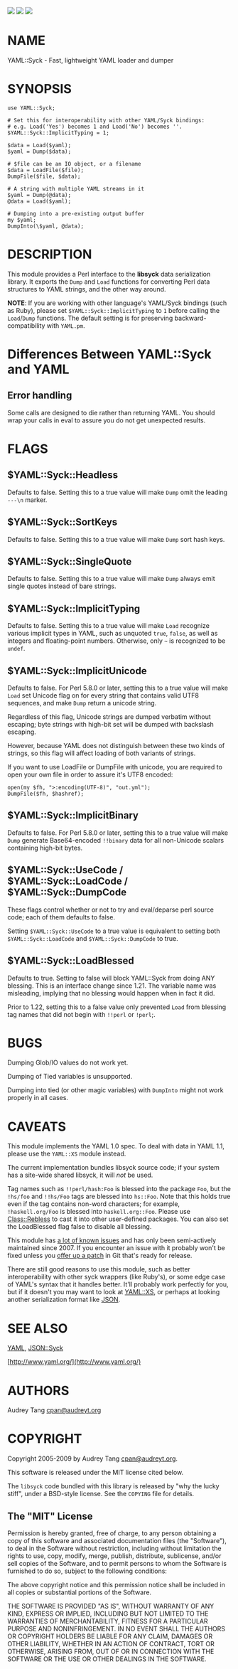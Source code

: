 [![](https://github.com/toddr/YAML-Syck/workflows/linux/badge.svg)](https://github.com/toddr/YAML-Syck/actions) [![](https://github.com/toddr/YAML-Syck/workflows/macos/badge.svg)](https://github.com/toddr/YAML-Syck/actions) [![](https://github.com/toddr/YAML-Syck/workflows/windows/badge.svg)](https://github.com/toddr/YAML-Syck/actions)

# NAME 

YAML::Syck - Fast, lightweight YAML loader and dumper

# SYNOPSIS

    use YAML::Syck;

    # Set this for interoperability with other YAML/Syck bindings:
    # e.g. Load('Yes') becomes 1 and Load('No') becomes ''.
    $YAML::Syck::ImplicitTyping = 1;

    $data = Load($yaml);
    $yaml = Dump($data);

    # $file can be an IO object, or a filename
    $data = LoadFile($file);
    DumpFile($file, $data);

    # A string with multiple YAML streams in it
    $yaml = Dump(@data);
    @data = Load($yaml);

    # Dumping into a pre-existing output buffer
    my $yaml;
    DumpInto(\$yaml, @data);

# DESCRIPTION

This module provides a Perl interface to the **libsyck** data serialization
library.  It exports the `Dump` and `Load` functions for converting
Perl data structures to YAML strings, and the other way around.

**NOTE**: If you are working with other language's YAML/Syck bindings
(such as Ruby), please set `$YAML::Syck::ImplicitTyping` to `1` before
calling the `Load`/`Dump` functions.  The default setting is for
preserving backward-compatibility with `YAML.pm`.

# Differences Between YAML::Syck and YAML

## Error handling

Some calls are designed to die rather than returning YAML. You should wrap
your calls in eval to assure you do not get unexpected results.

# FLAGS

## $YAML::Syck::Headless

Defaults to false.  Setting this to a true value will make `Dump` omit the
leading `---\n` marker.

## $YAML::Syck::SortKeys

Defaults to false.  Setting this to a true value will make `Dump` sort
hash keys.

## $YAML::Syck::SingleQuote

Defaults to false.  Setting this to a true value will make `Dump` always emit
single quotes instead of bare strings.

## $YAML::Syck::ImplicitTyping

Defaults to false.  Setting this to a true value will make `Load` recognize
various implicit types in YAML, such as unquoted `true`, `false`, as well as
integers and floating-point numbers.  Otherwise, only `~` is recognized to
be `undef`.

## $YAML::Syck::ImplicitUnicode

Defaults to false.  For Perl 5.8.0 or later, setting this to a true value will
make `Load` set Unicode flag on for every string that contains valid UTF8
sequences, and make `Dump` return a unicode string.

Regardless of this flag, Unicode strings are dumped verbatim without escaping;
byte strings with high-bit set will be dumped with backslash escaping.

However, because YAML does not distinguish between these two kinds of strings,
so this flag will affect loading of both variants of strings.

If you want to use LoadFile or DumpFile with unicode, you are required to open
your own file in order to assure it's UTF8 encoded:

    open(my $fh, ">:encoding(UTF-8)", "out.yml");
    DumpFile($fh, $hashref);

## $YAML::Syck::ImplicitBinary

Defaults to false.  For Perl 5.8.0 or later, setting this to a true value will
make `Dump` generate Base64-encoded `!!binary` data for all non-Unicode
scalars containing high-bit bytes.

## $YAML::Syck::UseCode / $YAML::Syck::LoadCode / $YAML::Syck::DumpCode

These flags control whether or not to try and eval/deparse perl source code;
each of them defaults to false.

Setting `$YAML::Syck::UseCode` to a true value is equivalent to setting
both `$YAML::Syck::LoadCode` and `$YAML::Syck::DumpCode` to true.

## $YAML::Syck::LoadBlessed

Defaults to true. Setting to false will block YAML::Syck from doing ANY
blessing. This is an interface change since 1.21. The variable name was
misleading, implying that no blessing would happen when in fact it did.

Prior to 1.22, setting this to a false value only prevented `Load` from
blessing tag names that did not begin with `!!perl` or `!perl`;.

# BUGS

Dumping Glob/IO values do not work yet.

Dumping of Tied variables is unsupported.

Dumping into tied (or other magic variables) with `DumpInto` might not work
properly in all cases.

# CAVEATS

This module implements the YAML 1.0 spec.  To deal with data in YAML 1.1, 
please use the `YAML::XS` module instead.

The current implementation bundles libsyck source code; if your system has a
site-wide shared libsyck, it will _not_ be used.

Tag names such as `!!perl/hash:Foo` is blessed into the package `Foo`, but
the `!hs/foo` and `!!hs/Foo` tags are blessed into `hs::Foo`.  Note that
this holds true even if the tag contains non-word characters; for example,
`!haskell.org/Foo` is blessed into `haskell.org::Foo`.  Please use
[Class::Rebless](https://metacpan.org/pod/Class::Rebless) to cast it into other user-defined packages. You can also
set the LoadBlessed flag false to disable all blessing.

This module has [a lot of known
issues](https://rt.cpan.org/Public/Dist/Display.html?Name=YAML-Syck)
and has only been semi-actively maintained since 2007. If you
encounter an issue with it probably won't be fixed unless you [offer
up a patch](http://github.com/toddr/YAML-Syck) in Git that's ready for
release.

There are still good reasons to use this module, such as better
interoperability with other syck wrappers (like Ruby's), or some edge
case of YAML's syntax that it handles better. It'll probably work
perfectly for you, but if it doesn't you may want to look at
[YAML::XS](https://metacpan.org/pod/YAML::XS), or perhaps at looking another serialization format like
[JSON](https://metacpan.org/pod/JSON).

# SEE ALSO

[YAML](https://metacpan.org/pod/YAML), [JSON::Syck](https://metacpan.org/pod/JSON::Syck)

[http://www.yaml.org/](http://www.yaml.org/)

# AUTHORS

Audrey Tang <cpan@audreyt.org>

# COPYRIGHT

Copyright 2005-2009 by Audrey Tang <cpan@audreyt.org>.

This software is released under the MIT license cited below.

The `libsyck` code bundled with this library is released by
"why the lucky stiff", under a BSD-style license.  See the `COPYING`
file for details.

## The "MIT" License

Permission is hereby granted, free of charge, to any person obtaining a copy
of this software and associated documentation files (the "Software"), to deal
in the Software without restriction, including without limitation the rights
to use, copy, modify, merge, publish, distribute, sublicense, and/or sell
copies of the Software, and to permit persons to whom the Software is
furnished to do so, subject to the following conditions:

The above copyright notice and this permission notice shall be included in
all copies or substantial portions of the Software.

THE SOFTWARE IS PROVIDED "AS IS", WITHOUT WARRANTY OF ANY KIND, EXPRESS
OR IMPLIED, INCLUDING BUT NOT LIMITED TO THE WARRANTIES OF MERCHANTABILITY,
FITNESS FOR A PARTICULAR PURPOSE AND NONINFRINGEMENT. IN NO EVENT SHALL
THE AUTHORS OR COPYRIGHT HOLDERS BE LIABLE FOR ANY CLAIM, DAMAGES OR OTHER
LIABILITY, WHETHER IN AN ACTION OF CONTRACT, TORT OR OTHERWISE, ARISING
FROM, OUT OF OR IN CONNECTION WITH THE SOFTWARE OR THE USE OR OTHER
DEALINGS IN THE SOFTWARE.
